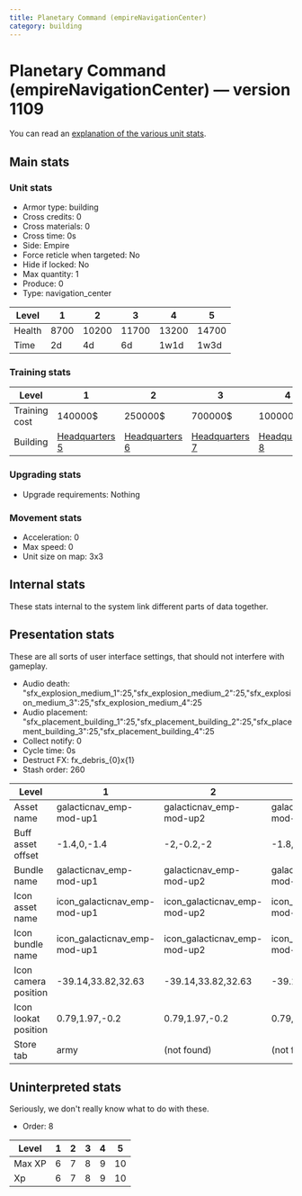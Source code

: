 ```yaml
---
title: Planetary Command (empireNavigationCenter)
category: building
---
```


# Planetary Command (empireNavigationCenter) — version 1109

You can read an [explanation  of the various unit stats](unitexplained.md).

## Main stats

### Unit stats

  * Armor type: building
  * Cross credits: 0
  * Cross materials: 0
  * Cross time: 0s
  * Side: Empire
  * Force reticle when targeted: No
  * Hide if locked: No
  * Max quantity: 1
  * Produce: 0
  * Type: navigation_center

|Level |1   |2    |3    |4    |5    |
|------|----|-----|-----|-----|-----|
|Health|8700|10200|11700|13200|14700|
|Time  |2d  |4d   |6d   |1w1d |1w3d |


### Training stats

|Level        |1                              |2                              |3                              |4                              |5                              |
|-------------|-------------------------------|-------------------------------|-------------------------------|-------------------------------|-------------------------------|
|Training cost|140000$                        |250000$                        |700000$                        |1000000$                       |3300000$                       |
|Building     |[Headquarters 5](empireHQ.html)|[Headquarters 6](empireHQ.html)|[Headquarters 7](empireHQ.html)|[Headquarters 8](empireHQ.html)|[Headquarters 9](empireHQ.html)|


### Upgrading stats

  * Upgrade requirements: Nothing

### Movement stats

  * Acceleration: 0
  * Max speed: 0
  * Unit size on map: 3x3

## Internal stats

These stats internal to the system link different parts of data together.


## Presentation stats

These are all sorts of user interface settings, that should not interfere with gameplay.

  * Audio death: "sfx_explosion_medium_1":25,"sfx_explosion_medium_2":25,"sfx_explosion_medium_3":25,"sfx_explosion_medium_4":25
  * Audio placement: "sfx_placement_building_1":25,"sfx_placement_building_2":25,"sfx_placement_building_3":25,"sfx_placement_building_4":25
  * Collect notify: 0
  * Cycle time: 0s
  * Destruct FX: fx_debris_{0}x{1}
  * Stash order: 260

|Level               |1                           |2                           |3                           |4                           |5                           |
|--------------------|----------------------------|----------------------------|----------------------------|----------------------------|----------------------------|
|Asset name          |galacticnav_emp-mod-up1     |galacticnav_emp-mod-up2     |galacticnav_emp-mod-up3     |galacticnav_emp-mod-up4     |galacticnav_emp-mod-up5     |
|Buff asset offset   |-1.4,0,-1.4                 |-2,-0.2,-2                  |-1.8,-1.2,-1.8              |-1.8,-1.2,-1.8              |-1.8,-1.2,-1.8              |
|Bundle name         |galacticnav_emp-mod-up1     |galacticnav_emp-mod-up2     |galacticnav_emp-mod-up3     |galacticnav_emp-mod-up4     |galacticnav_emp-mod-up5     |
|Icon asset name     |icon_galacticnav_emp-mod-up1|icon_galacticnav_emp-mod-up2|icon_galacticnav_emp-mod-up3|icon_galacticnav_emp-mod-up4|icon_galacticnav_emp-mod-up5|
|Icon bundle name    |icon_galacticnav_emp-mod-up1|icon_galacticnav_emp-mod-up2|icon_galacticnav_emp-mod-up3|icon_galacticnav_emp-mod-up4|icon_galacticnav_emp-mod-up5|
|Icon camera position|-39.14,33.82,32.63          |-39.14,33.82,32.63          |-39.14,33.82,32.63          |-39.26,33.85,32.44          |-42.07,35.23,34.84          |
|Icon lookat position|0.79,1.97,-0.2              |0.79,1.97,-0.2              |0.79,1.97,-0.2              |0.67,2,-0.39                |0.4,1.33,-0.03              |
|Store tab           |army                        |(not found)                 |(not found)                 |(not found)                 |(not found)                 |


## Uninterpreted stats

Seriously, we don't really know what to do with these.

  * Order: 8

|Level |1|2|3|4|5 |
|------|-|-|-|-|--|
|Max XP|6|7|8|9|10|
|Xp    |6|7|8|9|10|


